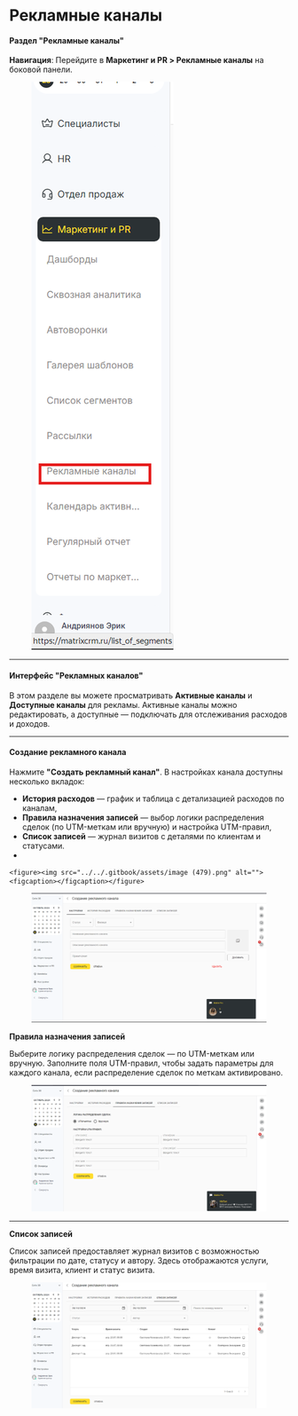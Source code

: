 # Рекламные каналы

#### Раздел "Рекламные каналы"

**Навигация**: Перейдите в **Маркетинг и PR > Рекламные каналы** на боковой панели.

<figure><img src="../../.gitbook/assets/image (476).png" alt=""><figcaption></figcaption></figure>

***

#### Интерфейс "Рекламных каналов"

В этом разделе вы можете просматривать **Активные каналы** и **Доступные каналы** для рекламы. Активные каналы можно редактировать, а доступные — подключать для отслеживания расходов и доходов.



***

#### Создание рекламного канала

Нажмите **"Создать рекламный канал"**. В настройках канала доступны несколько вкладок:

* **История расходов** — график и таблица с детализацией расходов по каналам,
* **Правила назначения записей** — выбор логики распределения сделок (по UTM-меткам или вручную) и настройка UTM-правил,
* **Список записей** — журнал визитов с деталями по клиентам и статусами.
*

    <figure><img src="../../.gitbook/assets/image (479).png" alt=""><figcaption></figcaption></figure>

<figure><img src="../../.gitbook/assets/image (477).png" alt=""><figcaption></figcaption></figure>

**Правила назначения записей**

Выберите логику распределения сделок — по UTM-меткам или вручную. Заполните поля UTM-правил, чтобы задать параметры для каждого канала, если распределение сделок по меткам активировано.

<figure><img src="../../.gitbook/assets/image (481).png" alt=""><figcaption></figcaption></figure>

***

**Список записей**

Список записей предоставляет журнал визитов с возможностью фильтрации по дате, статусу и автору. Здесь отображаются услуги, время визита, клиент и статус визита.

<figure><img src="../../.gitbook/assets/image (480).png" alt=""><figcaption></figcaption></figure>
